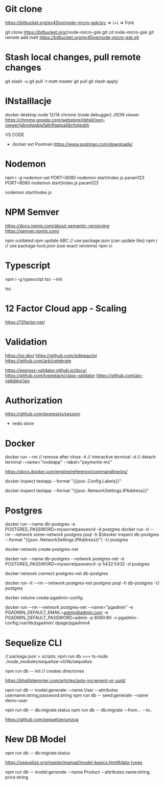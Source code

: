 
# Git clone
<!-- git clone https://bitbucket.org/ev45ive/node-micro-gsk.git -->
https://bitbucket.org/ev45ive/node-micro-gsk/src => (+) => Fork

git clone https://bitbucket.org/<twoj user>/node-micro-gsk.git
cd node-micro-gsk
git remote add matt https://bitbucket.org/ev45ive/node-micro-gsk.git

# Stash local changes, pull remote changes
git stash -u
git pull -t matt master 
git pull
git stash apply

# INstalllacje
docker desktop
node 12/14
chrome (node debugger)
JSON viewer
https://chrome.google.com/webstore/detail/json-viewer/gbmdgpbipfallnflgajpaliibnhdgobh

VS CODE
+ docker ext
Postman
https://www.postman.com/downloads/

# Nodemon
npm i -g nodemon
set PORT=8080 nodemon start/index.js param123
PORT=8080 nodemon start/index.js param123

nodemon start/index.js 

# NPM Semver
https://docs.npmjs.com/about-semantic-versioning
https://semver.npmjs.com/

npm outdated
npm update ABC
// use package.json (can update libs)
npm i 
// use package-lock.json (use exact versions)
npm ci 

# Typescript
npm i -g typescript
tsc --init

tsc

# 12 Factor Cloud app - Scaling
https://12factor.net/


# Validation
https://joi.dev/
https://github.com/sideway/joi
https://github.com/arb/celebrate
<!-- vs -->
https://express-validator.github.io/docs/
https://github.com/typestack/class-validator
https://github.com/ajv-validator/ajv

# Authorization
https://github.com/expressjs/session
+ redis store


# Docker 
docker run
--rm // remove after close
-it // interactive terminal
-d // detach terminal
--name="nodeapp"
--label="payments-ms"

https://docs.docker.com/engine/reference/commandline/ps/

docker inspect testapp --format "{{json .Config.Labels}}"

docker inspect testapp --format "{{json .NetworkSettings.IPAddress}}"



# Postgres
docker run --name db-postgres -e POSTGRES_PASSWORD=mysecretpassword -d postgres
docker run -it --rm --network some-network postgres psql -h $(docker inspect db-postgres --format "{{json .NetworkSettings.IPAddress}}") -U postgres

<!-- Private docker network -->
docker network create postgres-net

<!-- Database accesible only in private network -->
docker run --name db-postgres --network postgres-net -e  POSTGRES_PASSWORD=mysecretpassword -p 5432:5432 -d postgres

<!-- If not connected -->
docker network connect postgres-net db-postgres

<!-- Run one time command in containr with private network -->
docker run -it --rm --network postgres-net postgres psql -h db-postgres -U postgres

<!-- https://www.pgadmin.org/docs/pgadmin4/latest/container_deployment.html -->
<!-- Share -->
docker volume create pgadmin-config

<!-- Run one time web interface in containr with private network -->
docker run --rm --network postgres-net --name="pgadmin" -e PGADMIN_DEFAULT_EMAIL=admin@admin.com -e PGADMIN_DEFAULT_PASSWORD=admin -p 8080:80 -v pgadmin-config:/var/lib/pgadmin/ dpage/pgadmin4

<!-- New Connection:
host: db-postgres
user: postgres
db: postrgres
password: mysecretpassword
 -->


# Sequelize CLI
// package.json > scripts:
npm run db === ts-node ./node_modules/sequelize-cli/lib/sequelize 

npm run db -- init // creates directories

https://khalilstemmler.com/articles/auto-increment-or-uuid/

npm run db -- model:generate --name User --attributes username:string,password:string
npm run db -- seed:generate --name demo-user

npm run db -- db:migrate:status
npm run db -- db:migrate --from... --to..

https://github.com/sequelize/umzug

# New DB Model
npm run db -- db:migrate:status

https://sequelize.org/master/manual/model-basics.html#data-types

npm run db -- model:generate --name Product --attributes name:string, price:string